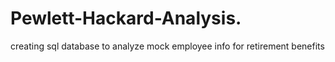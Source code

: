 # Pewlett-Hackard-Analysis.
creating sql database to analyze mock employee info for retirement benefits
